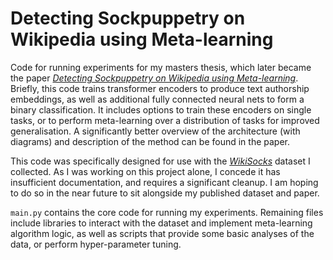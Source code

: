 # Detecting Sockpuppetry on Wikipedia using Meta-learning

Code for running experiments for my masters thesis, which later became the paper [*Detecting Sockpuppetry on Wikipedia using Meta-learning*](https://aclanthology.org/2025.acl-long.1083/). Briefly, this code trains transformer encoders to produce text authorship embeddings, as well as additional fully connected neural nets to form a binary classification. It includes options to train these encoders on single tasks, or to perform meta-learning over a distribution of tasks for improved generalisation. A significantly better overview of the architecture (with diagrams) and description of the method can be found in the paper.

This code was specifically designed for use with the [*WikiSocks*](https://github.com/lraszewski/wiki-socks/) dataset I collected. As I was working on this project alone, I concede it has insufficient documentation, and requires a significant cleanup. I am hoping to do so in the near future to sit alongside my published dataset and paper.

`main.py` contains the core code for running my experiments. Remaining files include libraries to interact with the dataset and implement meta-learning algorithm logic, as well as scripts that provide some basic analyses of the data, or perform hyper-parameter tuning.
